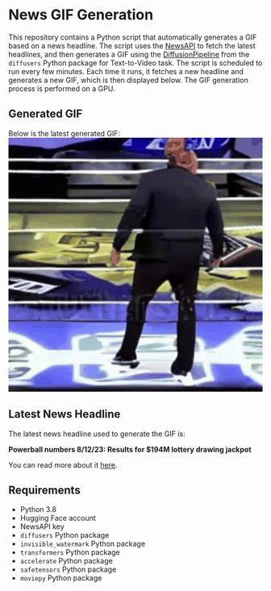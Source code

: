 # News GIF Generation
This repository contains a Python script that automatically generates a GIF based on a news headline. The script uses the [NewsAPI](https://newsapi.org/) to fetch the latest headlines, and then generates a GIF using the [DiffusionPipeline](https://github.com/huggingface/diffusers) from the `diffusers` Python package for Text-to-Video task.
The script is scheduled to run every few minutes. Each time it runs, it fetches a new headline and generates a new GIF, which is then displayed below. The GIF generation process is performed on a GPU.

## Generated GIF
Below is the latest generated GIF:
![Generated GIF](output.gif?raw=true&v=1691994848)

## Latest News Headline
The latest news headline used to generate the GIF is:

**Powerball numbers 8/12/23: Results for $194M lottery drawing jackpot**

You can read more about it [here](https://www.indystar.com/story/news/2023/08/12/powerball-numbers-august-12-2023-results-drawing-lottery-power-ball-lotto-jackpot-8-12-23/70574954007/).

## Requirements
- Python 3.8
- Hugging Face account
- NewsAPI key
- `diffusers` Python package
- `invisible_watermark` Python package
- `transformers` Python package
- `accelerate` Python package
- `safetensors` Python package
- `moviepy` Python package
